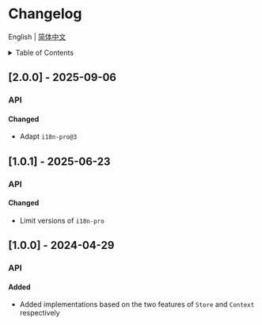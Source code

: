 
# Changelog


English | [简体中文](https://github.com/i18n-pro/svelte/blob/v2.0.0/docs/dist/CHANGELOG_zh-CN.md)


<details >
  <summary>Table of Contents</summary>

  &emsp;&emsp;[[2.0.0] - 2025-09-06](#200---2025-09-06)<br/>
  &emsp;&emsp;&emsp;&emsp;[API](#200-api)<br/>
  &emsp;&emsp;&emsp;&emsp;&emsp;&emsp;[Changed](#200-api-changed)<br/>
  &emsp;&emsp;[[1.0.1] - 2025-06-23](#101---2025-06-23)<br/>
  &emsp;&emsp;&emsp;&emsp;[API](#101-api)<br/>
  &emsp;&emsp;&emsp;&emsp;&emsp;&emsp;[Changed](#101-api-changed)<br/>
  &emsp;&emsp;[[1.0.0] - 2024-04-29](#100---2024-04-29)<br/>
  &emsp;&emsp;&emsp;&emsp;[API](#100-api)<br/>
  &emsp;&emsp;&emsp;&emsp;&emsp;&emsp;[Added](#100-api-added)<br/>

</details>

## [2.0.0] - 2025-09-06

<h3 id="200-api">API</h3>

<h4 id="200-api-changed">Changed</h4>

* Adapt  `i18n-pro@3` 


## [1.0.1] - 2025-06-23

<h3 id="101-api">API</h3>

<h4 id="101-api-changed">Changed</h4>

* Limit versions of  `i18n-pro` 


## [1.0.0] - 2024-04-29

<h3 id="100-api">API</h3>

<h4 id="100-api-added">Added</h4>

* Added implementations based on the two features of  `Store`  and  `Context`  respectively

